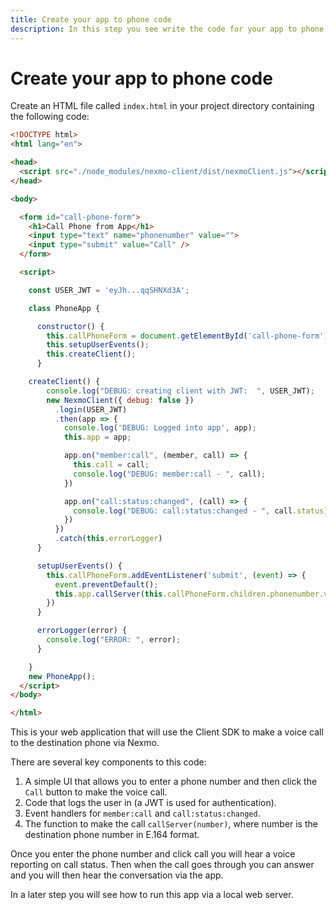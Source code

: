 ```yaml
---
title: Create your app to phone code
description: In this step you see write the code for your app to phone application.
---
```


# Create your app to phone code

Create an HTML file called `index.html` in your project directory containing the following code:

``` html
<!DOCTYPE html>
<html lang="en">

<head>
  <script src="./node_modules/nexmo-client/dist/nexmoClient.js"></script>
</head>

<body>

  <form id="call-phone-form">
    <h1>Call Phone from App</h1>
    <input type="text" name="phonenumber" value="">
    <input type="submit" value="Call" />
  </form>

  <script>

    const USER_JWT = 'eyJh...qqSHNXd3A';

    class PhoneApp {

      constructor() {
        this.callPhoneForm = document.getElementById('call-phone-form');
        this.setupUserEvents();
        this.createClient();
      }

    createClient() {
        console.log("DEBUG: creating client with JWT:  ", USER_JWT);
        new NexmoClient({ debug: false })
          .login(USER_JWT)
          .then(app => {
            console.log('DEBUG: Logged into app', app);
            this.app = app;

            app.on("member:call", (member, call) => {
              this.call = call;
              console.log("DEBUG: member:call - ", call);
            })

            app.on("call:status:changed", (call) => {
              console.log("DEBUG: call:status:changed - ", call.status);
            })
          })
          .catch(this.errorLogger)
      }

      setupUserEvents() {
        this.callPhoneForm.addEventListener('submit', (event) => {
          event.preventDefault();
          this.app.callServer(this.callPhoneForm.children.phonenumber.value);
        })
      }

      errorLogger(error) {
        console.log("ERROR: ", error);
      }

    }
    new PhoneApp();
  </script>
</body>

</html>
```

This is your web application that will use the Client SDK to make a voice call to the destination phone via Nexmo.

There are several key components to this code:

1. A simple UI that allows you to enter a phone number and then click the `Call` button to make the voice call.
2. Code that logs the user in (a JWT is used for authentication).
3. Event handlers for `member:call` and `call:status:changed`.
4. The function to make the call `callServer(number)`, where number is the destination phone number in E.164 format.

Once you enter the phone number and click call you will hear a voice reporting on call status. Then when the call goes through you can answer and you will then hear the conversation via the app.

In a later step you will see how to run this app via a local web server.
